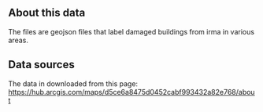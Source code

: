 ## About this data
The files are geojson files that label damaged buildings from irma in various areas.

## Data sources
The data in downloaded from this page: https://hub.arcgis.com/maps/d5ce6a8475d0452cabf993432a82e768/about